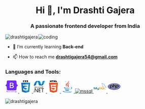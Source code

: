 <h1 align="center">Hi 👋, I'm Drashti Gajera</h1>
<h3 align="center">A passionate frontend developer from India</h3>

<img align="right" alt="coding" width="400" src="https://www.google.com/imgres?imgurl=https%3A%2F%2Fcdnl.iconscout.com%2Flottie%2Fpremium%2Fthumb%2Ffemale-web-developer-7362399-6031664.gif&tbnid=s91A6iFa6uY5iM&vet=12ahUKEwi8qKfllZeFAxWWjmMGHVLQDJAQMygAegQIARBT..i&imgrefurl=https%3A%2F%2Ficonscout.com%2Flottie-animations%2Ffemale-web-developer&docid=ZjWDDJ36-bSAdM&w=419&h=256&q=girl%20animated%20coding%20gif&hl=en-US&ved=2ahUKEwi8qKfllZeFAxWWjmMGHVLQDJAQMygAegQIARBT">

<p align="left"> <img src="https://komarev.com/ghpvc/?username=drashtigajera&label=Profile%20views&color=0e75b6&style=flat" alt="drashtigajera" /> </p>

- 🌱 I’m currently learning **Back-end**

- 📫 How to reach me **drashtigajera54@gmail.com**



<h3 align="left">Languages and Tools:</h3>
<p align="left"> <a href="https://getbootstrap.com" target="_blank" rel="noreferrer"> <img src="https://raw.githubusercontent.com/devicons/devicon/master/icons/bootstrap/bootstrap-plain-wordmark.svg" alt="bootstrap" width="40" height="40"/> </a> <a href="https://www.w3schools.com/css/" target="_blank" rel="noreferrer"> <img src="https://raw.githubusercontent.com/devicons/devicon/master/icons/css3/css3-original-wordmark.svg" alt="css3" width="40" height="40"/> </a> <a href="https://dotnet.microsoft.com/" target="_blank" rel="noreferrer"> <img src="https://raw.githubusercontent.com/devicons/devicon/master/icons/dot-net/dot-net-original-wordmark.svg" alt="dotnet" width="40" height="40"/> </a> <a href="https://www.w3.org/html/" target="_blank" rel="noreferrer"> <img src="https://raw.githubusercontent.com/devicons/devicon/master/icons/html5/html5-original-wordmark.svg" alt="html5" width="40" height="40"/> </a> <a href="https://www.java.com" target="_blank" rel="noreferrer"> <img src="https://raw.githubusercontent.com/devicons/devicon/master/icons/java/java-original.svg" alt="java" width="40" height="40"/> </a> <a href="https://www.microsoft.com/en-us/sql-server" target="_blank" rel="noreferrer"> <img src="https://www.svgrepo.com/show/303229/microsoft-sql-server-logo.svg" alt="mssql" width="40" height="40"/> </a> <a href="https://www.mysql.com/" target="_blank" rel="noreferrer"> <img src="https://raw.githubusercontent.com/devicons/devicon/master/icons/mysql/mysql-original-wordmark.svg" alt="mysql" width="40" height="40"/> </a> <a href="https://www.php.net" target="_blank" rel="noreferrer"> <img src="https://raw.githubusercontent.com/devicons/devicon/master/icons/php/php-original.svg" alt="php" width="40" height="40"/> </a> </p>

<p><img align="center" src="https://github-readme-stats.vercel.app/api/top-langs?username=drashtigajera&show_icons=true&locale=en&layout=compact" alt="drashtigajera" /></p>

